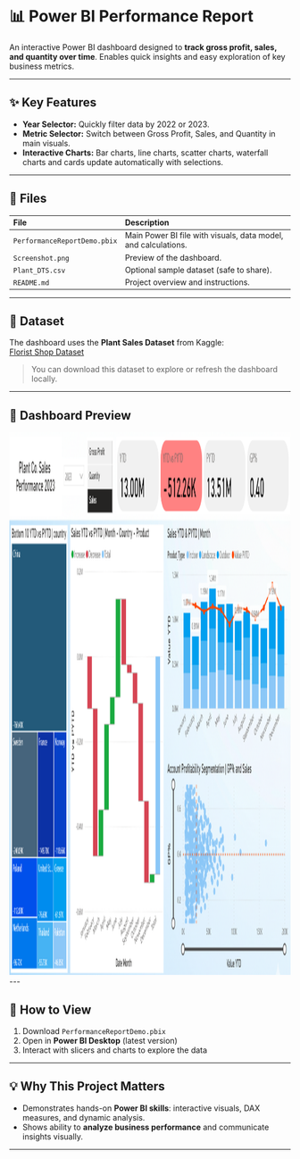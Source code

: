 # 📊 Power BI Performance Report

An interactive Power BI dashboard designed to **track gross profit, sales, and quantity over time**. Enables quick insights and easy exploration of key business metrics.

---

## ✨ Key Features

* **Year Selector:** Quickly filter data by 2022 or 2023.  
* **Metric Selector:** Switch between Gross Profit, Sales, and Quantity in main visuals.  
* **Interactive Charts:** Bar charts, line charts, scatter charts, waterfall charts and cards update automatically with selections.

---

## 📁 Files

| File | Description |
| :--- | :--- |
| `PerformanceReportDemo.pbix` | Main Power BI file with visuals, data model, and calculations. |
| `Screenshot.png` | Preview of the dashboard. |
| `Plant_DTS.csv` | Optional sample dataset (safe to share). |
| `README.md` | Project overview and instructions. |

---

## 📂 Dataset

The dashboard uses the **Plant Sales Dataset** from Kaggle:  
[Florist Shop Dataset](https://www.kaggle.com/datasets/xavierberge/florist-shop-dataset)  

> You can download this dataset to explore or refresh the dashboard locally.

---
## 📸 Dashboard Preview
<img width="1910" height="973" alt="Dashboard" src="Screenshot.png" />
---

## 🚀 How to View

1. Download `PerformanceReportDemo.pbix`  
2. Open in **Power BI Desktop** (latest version)  
3. Interact with slicers and charts to explore the data  

---

## 💡 Why This Project Matters

* Demonstrates hands-on **Power BI skills**: interactive visuals, DAX measures, and dynamic analysis.  
* Shows ability to **analyze business performance** and communicate insights visually.  

---


